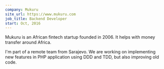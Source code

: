 ```yaml
---
company: Mukuru
site_url: https://www.mukuru.com
job_title: Backend Developer
start: Oct, 2016
---
```

Mukuru is an African fintech startup founded in 2006.
It helps with money transfer around Africa.

I'm part of a remote team from Sarajevo. We are working on implementing
new features in PHP application using DDD and TDD, but also improving old code.
